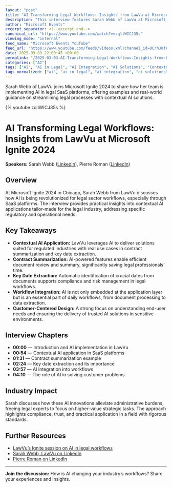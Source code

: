 ```yaml
---
layout: "post"
title: "AI Transforming Legal Workflows: Insights from LawVu at Microsoft Ignite 2024"
description: "This interview features Sarah Webb of LawVu at Microsoft Ignite 2024, discussing practical ways AI is integrated into legal SaaS workflows. It explains how contextual AI applications solve legal sector challenges, with real-world examples such as contract summarization, key date extraction, and workflow integration. The conversation highlights how AI reduces administrative burden, enabling legal professionals to focus on strategic, value-added work in regulated industries."
author: "Microsoft Events"
excerpt_separator: <!--excerpt_end-->
canonical_url: "https://www.youtube.com/watch?v=zqllWICJ35s"
viewing_mode: "internal"
feed_name: "Microsoft Events YouTube"
feed_url: "https://www.youtube.com/feeds/videos.xml?channel_id=UCrhJmfAGQ5K81XQ8_od1iTg"
date: 2025-03-03 22:00:45 +00:00
permalink: "/2025-03-03-AI-Transforming-Legal-Workflows-Insights-from-LawVu-at-Microsoft-Ignite-2024.html"
categories: ["AI"]
tags: ["AI", "AI in Legal", "AI Integration", "AI Solutions", "Contextual AI", "Contract Summarization", "Customer Insights", "Key Date Extraction", "LawVu", "Legal Industry", "Legal Workflows", "Microsoft", "Microsoft Ignite", "Regulated Industries", "SaaS", "Videos", "Workflow Automation"]
tags_normalized: ["ai", "ai in legal", "ai integration", "ai solutions", "contextual ai", "contract summarization", "customer insights", "key date extraction", "lawvu", "legal industry", "legal workflows", "microsoft", "microsoft ignite", "regulated industries", "saas", "videos", "workflow automation"]
---
```


Sarah Webb of LawVu joins Microsoft Ignite 2024 to share how her team is implementing AI in legal SaaS platforms, offering examples and real-world guidance on streamlining legal processes with contextual AI solutions.<!--excerpt_end-->

{% youtube zqllWICJ35s %}

# AI Transforming Legal Workflows: Insights from LawVu at Microsoft Ignite 2024

**Speakers:** Sarah Webb ([LinkedIn](https://nz.linkedin.com/in/saraheforbes)), Pierre Roman ([LinkedIn](https://www.linkedin.com/in/pierreroman))

## Overview

At Microsoft Ignite 2024 in Chicago, Sarah Webb from LawVu discusses how AI is being revolutionized for legal sector workflows, especially through SaaS platforms. The interview provides practical insights into contextual AI applications tailor-made for the legal industry, addressing specific regulatory and operational needs.

## Key Takeaways

- **Contextual AI Application:** LawVu leverages AI to deliver solutions suited for regulated industries with real use cases in contract summarization and key date extraction.
- **Contract Summarization:** AI-powered features enable efficient document review and summary, significantly saving legal professionals’ time.
- **Key Date Extraction:** Automatic identification of crucial dates from documents supports compliance and risk management in legal workflows.
- **Workflow Integration:** AI is not only embedded at the application layer but is an essential part of daily workflows, from document processing to data extraction.
- **Customer-Centered Design:** A strong focus on understanding end-user needs and ensuring the delivery of trusted AI solutions in sensitive environments.

## Interview Chapters

- **00:00** — Introduction and AI implementation in LawVu
- **00:54** — Contextual AI application in SaaS platforms
- **01:31** — Contract summarization example
- **02:24** — Key date extraction and its importance
- **03:57** — AI integration into workflows
- **04:10** — The role of AI in solving customer problems

## Industry Impact

Sarah discusses how these AI innovations alleviate administrative burdens, freeing legal experts to focus on higher-value strategic tasks. The approach highlights compliance, trust, and practical application in a field with rigorous standards.

## Further Resources

- [LawVu’s Ignite session on AI in legal workflows](https://ignite.microsoft.com/en-US/sessions/BRK220)
- [Sarah Webb, LawVu on LinkedIn](https://nz.linkedin.com/in/saraheforbes)
- [Pierre Roman on LinkedIn](https://www.linkedin.com/in/pierreroman)

---

**Join the discussion:** How is AI changing your industry’s workflows? Share your experiences and insights.
